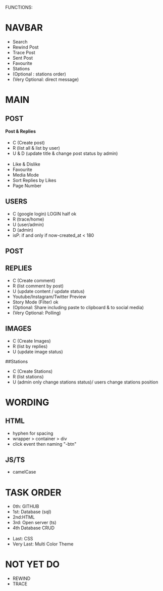 FUNCTIONS:

# NAVBAR
- Search
- Rewind Post
- Trace Post 
- Sent Post
- Favourite
- Stations 
- (Optional : stations order)
- (Very Optional: direct message)


# MAIN
## POST
#### Post & Replies
- C (Create post)
- R (list all & list by user)
- U & D (update title & change post status by admin)
<br/><br/>
- Like & Dislike 
- Favourite
- Media Mode
- Sort Replies by Likes
- Page Number

 
## USERS
- C (google login) LOGIN half ok
- R (trace/home)
- U (user/admin)
- D (admin)
- isP: if and only if now-created_at < 180

## POST

## REPLIES
- C (Create comment)
- R (list comment by post)
- U (update content / update status)
- Youtube/Instagram/Twitter Preview
- Story Mode (Filter) ok
- (Optional: Share including paste to clipboard & to social media)
- (Very Optional: Polling)

## IMAGES
- C (Create Images)
- R (list by replies)
- U (update image status)

##Stations
- C (Create Stations)
- R (list stations)
- U (admin only change stations status)/ users change stations position


# WORDING
## HTML
- hyphen for spacing
- wrapper > container > div
- click event then naming "-btn"

## JS/TS 
- camelCase


# TASK ORDER
- 0th: GITHUB 
- 1st: Database (sql) 
- 2nd:HTML 
- 3rd: Open server (ts)
- 4th Database CRUD
<br/><br/>
- Last: CSS
- Very Last: Multi Color Theme 

# NOT YET DO 
- REWIND
- TRACE
